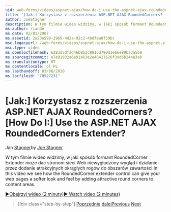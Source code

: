 ```yaml
---
uid: web-forms/videos/aspnet-ajax/how-do-i-use-the-aspnet-ajax-roundedcorners-extender
title: '[Jak:] Korzystasz z rozszerzenia ASP.NET AJAX RoundedCorners? | Microsoft Docs'
author: JoeStagner
description: W tym filmie wideo widzimy, w jaki sposób formant RoundedCorner Extender może dać stronom sieci Web niewygładzony wygląd i działanie przez dodanie atrakcyjnych okrągłych rogów do obszaru zawartości...
ms.author: riande
ms.date: 02/01/2007
ms.assetid: 2a23e599-2969-4d2a-92c2-4bdfea8f59bc
msc.legacyurl: /web-forms/videos/aspnet-ajax/how-do-i-use-the-aspnet-ajax-roundedcorners-extender
msc.type: video
ms.openlocfilehash: 6283d5dfad46b8b2c8915d790d1e66e89ba3a5b8
ms.sourcegitcommit: e7e91932a6e91a63e2e46417626f39d6b244a3ab
ms.translationtype: MT
ms.contentlocale: pl-PL
ms.lasthandoff: 03/06/2020
ms.locfileid: "78527231"
---
```

# <a name="how-do-i-use-the-aspnet-ajax-roundedcorners-extender"></a><span data-ttu-id="11315-104">[Jak:] Korzystasz z rozszerzenia ASP.NET AJAX RoundedCorners?</span><span class="sxs-lookup"><span data-stu-id="11315-104">[How Do I:] Use the ASP.NET AJAX RoundedCorners Extender?</span></span>

<span data-ttu-id="11315-105">Jan [Stagner](https://github.com/JoeStagner)</span><span class="sxs-lookup"><span data-stu-id="11315-105">by [Joe Stagner](https://github.com/JoeStagner)</span></span>

<span data-ttu-id="11315-106">W tym filmie wideo widzimy, w jaki sposób formant RoundedCorner Extender może dać stronom sieci Web niewygładzony wygląd i działanie przez dodanie atrakcyjnych okrągłych rogów do obszarów zawartości.</span><span class="sxs-lookup"><span data-stu-id="11315-106">In this video we see how the RoundedCorner extender control can give your web pages a softer look and feel by adding attractive round corners to content areas.</span></span>

[<span data-ttu-id="11315-107">&#9654;Obejrzyj wideo (2 minuty)</span><span class="sxs-lookup"><span data-stu-id="11315-107">&#9654; Watch video (2 minutes)</span></span>](https://channel9.msdn.com/Blogs/ASP-NET-Site-Videos/how-do-i-use-the-aspnet-ajax-roundedcorners-extender)

> [!div class="step-by-step"]
> <span data-ttu-id="11315-108">[Poprzednie](how-do-i-use-an-aspnet-ajax-scriptmanagerproxy.md)
> [dalej](how-do-i-use-the-aspnet-ajax-timer-control.md)</span><span class="sxs-lookup"><span data-stu-id="11315-108">[Previous](how-do-i-use-an-aspnet-ajax-scriptmanagerproxy.md)
[Next](how-do-i-use-the-aspnet-ajax-timer-control.md)</span></span>
